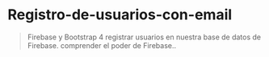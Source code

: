 # Registro-de-usuarios-con-email

> Firebase y Bootstrap 4  registrar usuarios en nuestra base de datos de Firebase. comprender el poder de Firebase..
